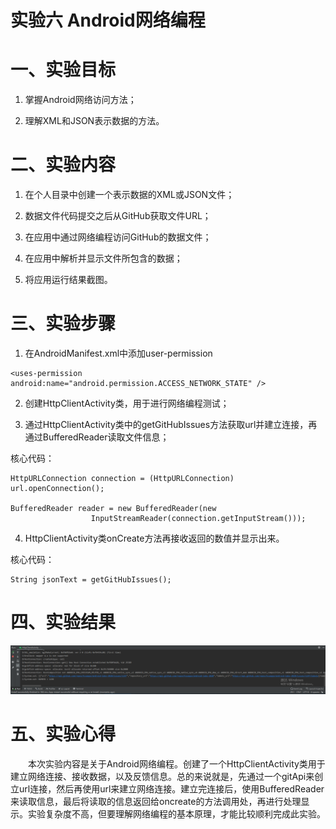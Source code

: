 # 实验六 Android网络编程

# 一、实验目标

1. 掌握Android网络访问方法；

2. 理解XML和JSON表示数据的方法。

# 二、实验内容

1. 在个人目录中创建一个表示数据的XML或JSON文件；

2. 数据文件代码提交之后从GitHub获取文件URL；

3. 在应用中通过网络编程访问GitHub的数据文件；

4. 在应用中解析并显示文件所包含的数据；

5. 将应用运行结果截图。

# 三、实验步骤

1. 在AndroidManifest.xml中添加user-permission

```
<uses-permission android:name="android.permission.ACCESS_NETWORK_STATE" />
```

2. 创建HttpClientActivity类，用于进行网络编程测试；

3. 通过HttpClientActivity类中的getGitHubIssues方法获取url并建立连接，再通过BufferedReader读取文件信息；
  
  核心代码：
  ```
  HttpURLConnection connection = (HttpURLConnection) url.openConnection();
  
  BufferedReader reader = new BufferedReader(new
                    InputStreamReader(connection.getInputStream()));
  ```
4. HttpClientActivity类onCreate方法再接收返回的数值并显示出来。

  核心代码：
  ```
  String jsonText = getGitHubIssues();
  ```
  
# 四、实验结果

![avatar](/students/net1814080903226/Lab6-1.png)

# 五、实验心得
　　本次实验内容是关于Android网络编程。创建了一个HttpClientActivity类用于建立网络连接、接收数据，以及反馈信息。总的来说就是，先通过一个gitApi来创立url连接，然后再使用url来建立网络连接。建立完连接后，使用BufferedReader来读取信息，最后将读取的信息返回给oncreate的方法调用处，再进行处理显示。实验复杂度不高，但要理解网络编程的基本原理，才能比较顺利完成此实验。

